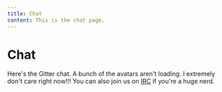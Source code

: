 ```yaml
---
title: Chat
content: This is the chat page.
---
```

<h1 class="page-title">Chat</h1>
<p class="chat__subhead">Here's the Gitter chat. A bunch of the avatars aren't loading. I extremely don't care right now!!! You can also join us on <a href="">IRC</a> if you're a huge nerd. </p>
<div class="gitter-chat"></div>

<script>
export default {
  mounted () {
    // Configure Gitter embed
    var gitterConfig = document.createTextNode("((window.gitter = {}).chat = {}).options = { room: 'datproject/discussions', targetElement: '.gitter-chat', showChatByDefault: true }");

    let gitterConfigScript = document.createElement('script')
    gitterConfigScript.appendChild(gitterConfig);
    document.head.appendChild(gitterConfigScript)

    // Import the Gitter script
    let gitterScript = document.createElement('script')
    gitterScript.setAttribute('src', 'https://sidecar.gitter.im/dist/sidecar.v1.js')
    document.head.appendChild(gitterScript)
  }
}
</script>

<style lang="scss">
@import '../../.vuepress/assets/stylesheets/variables.scss';

.gitter-chat {
  @include shadow; 
  border: 1px solid $color-gray-light;

  iframe {
    width: 100%;
    height: 80vh;
  }
}

.chat__subhead {
  @include text-subhead;
  margin-bottom: $space-medium;
}

.gitter-chat-embed-action-bar {
  display: none;
}
</style>
